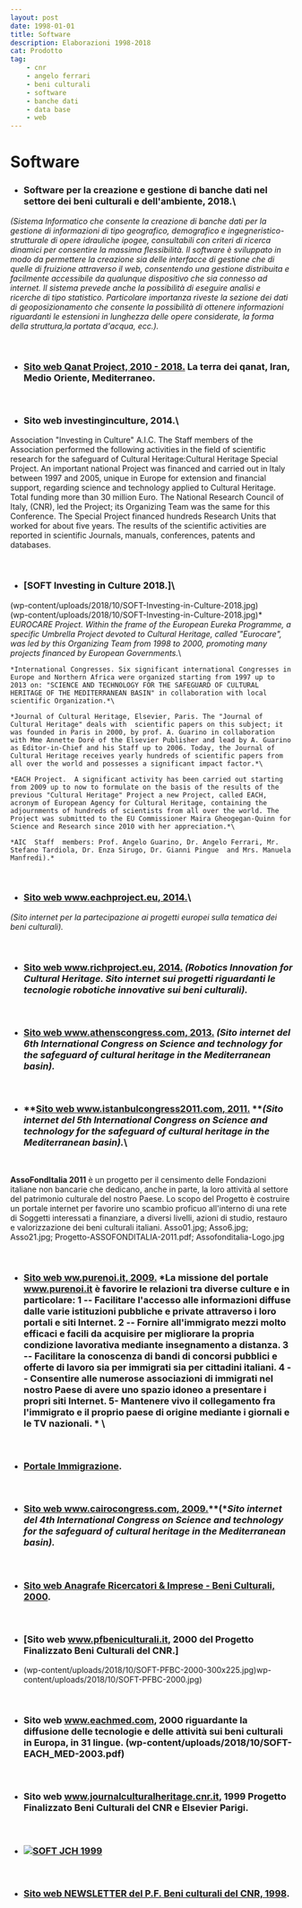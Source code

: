 ```yaml
---
layout: post
date: 1998-01-01
title: Software
description: Elaborazioni 1998-2018
cat: Prodotto
tag:
    - cnr
    - angelo ferrari
    - beni culturali
    - software
    - banche dati
    - data base
    - web
---
```


# Software

-   ### **Software per la creazione e gestione di banche dati nel settore dei beni culturali e dell'ambiente, 2018.**\
*(Sistema Informatico che consente la creazione di banche dati per la gestione di informazioni di tipo geografico, demografico e ingegneristico-strutturale di opere idrauliche ipogee, consultabili con criteri di ricerca dinamici per consentire la massima flessibilità. Il software è sviluppato in modo da permettere la creazione sia delle interfacce di gestione che di quelle di fruizione attraverso il web, consentendo una gestione distribuita e facilmente accessibile da qualunque dispositivo che sia connesso ad internet. Il sistema prevede anche la possibilità di eseguire analisi e ricerche di tipo statistico. Particolare importanza riveste la sezione dei dati di geoposizionamento che consente la possibilità di ottenere informazioni riguardanti le estensioni in lunghezza delle opere considerate, la forma della struttura,la portata d'acqua, ecc.).*

&nbsp;
-   ### [**Sito web Qanat Project, 2010 - 2018.**](../www.qanatproject.com/index.html) La terra dei qanat, Iran, Medio Oriente, Mediterraneo.

&nbsp;

-   ### **Sito web investinginculture, 2014.**\
Association "Investing in Culture" A.I.C. The Staff  members of the Association performed the following activities in the field of scientific research for the safeguard of Cultural Heritage:Cultural Heritage Special Project. An important national Project was financed and carried out in Italy between 1997 and 2005, unique in Europe for extension and financial support, regarding science and technology applied to Cultural Heritage. Total funding more than 30 million Euro.  The National Research Council of Italy, (CNR), led the Project; its Organizing Team was the same for this Conference. The Special Project financed hundreds Research Units that worked for about five years. The results of the scientific activities are reported in scientific Journals, manuals, conferences, patents and databases.

&nbsp;
-   ### **[SOFT Investing in Culture 2018.**]\
(wp-content/uploads/2018/10/SOFT-Investing-in-Culture-2018.jpg)\
(wp-content/uploads/2018/10/SOFT-Investing-in-Culture-2018.jpg)*\
    *EUROCARE Project. Within the frame of the European Eureka Programme, a specific Umbrella Project devoted to Cultural Heritage, called "Eurocare", was led by this Organizing Team from 1998 to 2000, promoting many projects financed by European Governments.*\

    *International Congresses. Six significant international Congresses in Europe and Northern Africa were organized starting from 1997 up to 2013 on: "SCIENCE AND TECHNOLOGY FOR THE SAFEGUARD OF CULTURAL HERITAGE OF THE MEDITERRANEAN BASIN" in collaboration with local scientific Organization.*\

    *Journal of Cultural Heritage, Elsevier, Paris. The "Journal of Cultural Heritage" deals with  scientific papers on this subject; it  was founded in Paris in 2000, by prof. A. Guarino in collaboration with Mme Annette Doré of the Elsevier Publisher and lead by A. Guarino as Editor-in-Chief and his Staff up to 2006. Today, the Journal of Cultural Heritage receives yearly hundreds of scientific papers from all over the world and possesses a significant impact factor.*\

    *EACH Project.  A significant activity has been carried out starting from 2009 up to now to formulate on the basis of the results of the previous "Cultural Heritage" Project a new Project, called EACH, acronym of European Agency for Cultural Heritage, containing the adjournments of hundreds of scientists from all over the world. The Project was submitted to the EU Commissioner Maira Gheogegan-Quinn for Science and Research since 2010 with her appreciation.*\

    *AIC  Staff  members: Prof. Angelo Guarino, Dr. Angelo Ferrari, Mr. Stefano Tardiola, Dr. Enza Sirugo, Dr. Gianni Pingue  and Mrs. Manuela Manfredi).*

&nbsp;

-   ### [**Sito web www.eachproject.eu, 2014.**](wp-content/uploads/2018/10/SOFT-EACH-2002.pdf)\
 *(Sito internet per la partecipazione ai progetti europei sulla tematica dei beni culturali).*

&nbsp;

-   ### [**Sito web www.richproject.eu, 2014.**](wp-content/uploads/2018/10/SOFT-RICH-2014.pdf) *(Robotics Innovation for Cultural Heritage. Sito internet sui progetti riguardanti le tecnologie robotiche innovative sui beni culturali).*

&nbsp;

-   ### [**Sito web www.athenscongress.com, 2013.**](wp-content/uploads/2018/10/SOFT-Atene-Congress-2013-DATI.pdf) *(Sito internet del 6th International Congress on Science and technology for the safeguard of cultural heritage in the Mediterranean basin).*

&nbsp;

-   ### **[Sito web www.istanbulcongress2011.com, 2011.](wp-content/uploads/2018/10/SOFT-Istanbul-Congress-2011-DATI.pdf) ***(Sito internet del 5th International Congress on Science and technology for the safeguard of cultural heritage in the Mediterranean basin).*\

&nbsp;

**AssoFondItalia 2011** è un progetto per il censimento delle Fondazioni italiane non bancarie che dedicano, anche in parte, la loro attività al settore del patrimonio culturale del nostro Paese. Lo scopo del Progetto è costruire un portale internet per favorire uno scambio proficuo all'interno di una rete di Soggetti interessati a finanziare, a diversi livelli, azioni di studio, restauro e valorizzazione dei beni culturali italiani.
Asso01.jpg; Asso6.jpg; Asso21.jpg; Progetto-ASSOFONDITALIA-2011.pdf; Assofonditalia-Logo.jpg

&nbsp;

-   ### [**Sito web ww.purenoi.it, 2009.**](wp-content/uploads/2018/10/SOFT-Purenoi-2003.pdf) *La missione del portale www.purenoi.it è favorire le relazioni tra diverse culture e in particolare: 1 -- Facilitare l'accesso alle informazioni diffuse dalle varie istituzioni pubbliche e private attraverso i loro portali e siti Internet. 2 -- Fornire all'immigrato mezzi molto efficaci e facili da acquisire per migliorare la propria condizione lavorativa mediante insegnamento a distanza. 3 -- Facilitare la conoscenza di bandi di concorsi pubblici e offerte di lavoro sia per immigrati sia per cittadini italiani. 4 -- Consentire alle numerose associazioni di immigrati nel nostro Paese di avere uno spazio idoneo a presentare i propri siti Internet. 5- Mantenere vivo il collegamento fra l'immigrato e il proprio paese di origine mediante i giornali e le TV nazionali. * \

&nbsp;
- ### **[Portale Immigrazione](wp-content/uploads/2018/11/SOFT-2009-Portale-Immigrazione.pdf).**

&nbsp;

- ### [Sito web www.cairocongress.com, 2009.](wp-content/uploads/2018/10/SOFT-Cairo-Congress-2009-DATI.pdf)**(**Sito internet del 4th International Congress on Science and technology for the safeguard of cultural heritage in the Mediterranean basin).*

&nbsp;

-   ### **[Sito web Anagrafe Ricercatori & Imprese - Beni Culturali, 2000](wp-content/uploads/2018/10/SOFT-Anagrafe-1998.pdf).**

&nbsp;

-   ### **[Sito web www.pfbeniculturali.it, 2000 del Progetto Finalizzato Beni Culturali del CNR.]**
-   (wp-content/uploads/2018/10/SOFT-PFBC-2000-300x225.jpg)wp-content/uploads/2018/10/SOFT-PFBC-2000.jpg)

&nbsp;
- ### **Sito web www.eachmed.com, 2000** riguardante la diffusione delle tecnologie e delle attività sui beni culturali in Europa, in 31 lingue. (wp-content/uploads/2018/10/SOFT-EACH_MED-2003.pdf)

&nbsp;

-   ### Sito web www.journalculturalheritage.cnr.it, 1999 Progetto Finalizzato Beni Culturali del CNR e Elsevier Parigi.

&nbsp;
-   ### [![SOFT JCH 1999](wp-content/uploads/2018/10/SOFT-JCH-1999-300x206.jpg)](wp-content/uploads/2018/10/SOFT-JCH-1999.jpg)

&nbsp;
-   ### **[Sito web NEWSLETTER del P.F. Beni culturali del CNR, 1998](wp-content/uploads/2018/10/SOFT-Newsletter-PFBC-1998.pdf).**

